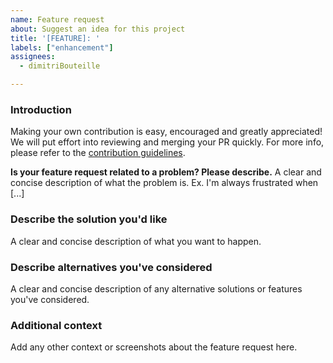 ```yaml
---
name: Feature request
about: Suggest an idea for this project
title: '[FEATURE]: '
labels: ["enhancement"]
assignees:
  - dimitriBouteille

---
```


### Introduction

Making your own contribution is easy, encouraged and greatly appreciated! We will put effort into reviewing and merging your PR quickly. For more info, please refer to the [contribution guidelines](https://github.com/dbout/dendreo-sdk-php/blob/develop/CONTRIBUTING.md).

**Is your feature request related to a problem? Please describe.**
A clear and concise description of what the problem is. Ex. I'm always frustrated when [...]

### Describe the solution you'd like

A clear and concise description of what you want to happen.

### Describe alternatives you've considered

A clear and concise description of any alternative solutions or features you've considered.

### Additional context

Add any other context or screenshots about the feature request here.
